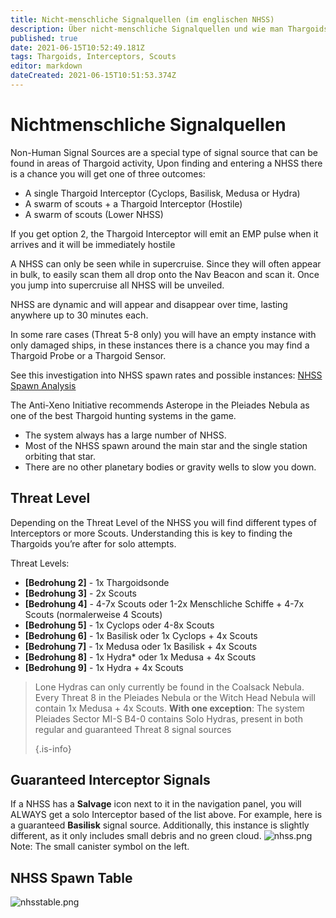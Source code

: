 ```yaml
---
title: Nicht-menschliche Signalquellen (im englischen NHSS)
description: Über nicht-menschliche Signalquellen und wie man Thargoids findet
published: true
date: 2021-06-15T10:52:49.181Z
tags: Thargoids, Interceptors, Scouts
editor: markdown
dateCreated: 2021-06-15T10:51:53.374Z
---
```


# Nichtmenschliche Signalquellen
Non-Human Signal Sources are a special type of signal source that can be found in areas of Thargoid activity, Upon finding and entering a NHSS there is a chance you will get one of three outcomes:

- A single Thargoid Interceptor (Cyclops, Basilisk, Medusa or Hydra)
- A swarm of scouts + a Thargoid Interceptor (Hostile)
- A swarm of scouts (Lower NHSS)

If you get option 2, the Thargoid Interceptor will emit an EMP pulse when it arrives and it will be immediately hostile

A NHSS can only be seen while in supercruise. Since they will often appear in bulk, to easily scan them all drop onto the Nav Beacon and scan it. Once you jump into supercruise all NHSS will be unveiled.

NHSS are dynamic and will appear and disappear over time, lasting anywhere up to 30 minutes each.

In some rare cases (Threat 5-8 only) you will have an empty instance with only damaged ships, in these instances there is a chance you may find a Thargoid Probe or a Thargoid Sensor.

See this investigation into NHSS spawn rates and possible instances: [NHSS Spawn Analysis](https://docs.google.com/spreadsheets/d/e/2PACX-1vRbZ2vWwaUPZlSx9Olg8o8Ml0xGVXQ8Ks7wtYycWfXymCZjn30tvP76fc5ACM1mx_O0ZvYBqI6VW3sa/pubhtml)

The Anti-Xeno Initiative recommends Asterope in the Pleiades Nebula as one of the best Thargoid hunting systems in the game.

- The system always has a large number of NHSS.
- Most of the NHSS spawn around the main star and the single station orbiting that star.
- There are no other planetary bodies or gravity wells to slow you down.

## Threat Level
Depending on the Threat Level of the NHSS you will find different types of Interceptors or more Scouts. Understanding this is key to finding the Thargoids you’re after for solo attempts.

Threat Levels:

- **[Bedrohung 2]** - 1x Thargoidsonde
- **[Bedrohung 3]** - 2x Scouts
- **[Bedrohung 4]** - 4-7x Scouts oder 1-2x Menschliche Schiffe + 4-7x Scouts (normalerweise 4 Scouts)
- **[Bedrohung 5]** - 1x Cyclops oder 4-8x Scouts
- **[Bedrohung 6]** - 1x Basilisk oder 1x Cyclops + 4x Scouts
- **[Bedrohung 7]** - 1x Medusa oder 1x Basilisk + 4x Scouts
- **[Bedrohung 8]** - 1x Hydra* oder 1x Medusa + 4x Scouts
- **[Bedrohung 9]** - 1x Hydra + 4x Scouts

> Lone Hydras can only currently be found in the Coalsack Nebula. Every Threat 8 in the Pleiades Nebula or the Witch Head Nebula will contain 1x Medusa + 4x Scouts. **With one exception**: The system Pleiades Sector MI-S B4-0 contains Solo Hydras, present in both regular and guaranteed Threat 8 signal sources 
> 
> {.is-info}

## Guaranteed Interceptor Signals
If a NHSS has a **Salvage** icon next to it in the navigation panel, you will ALWAYS get a solo Interceptor based of the list above. For example, here is a guaranteed **Basilisk** signal source. Additionally, this instance is slightly different, as it only includes small debris and no green cloud. ![nhss.png](/img/nhss.png) Note: The small canister symbol on the left.

## NHSS Spawn Table
![nhsstable.png](/img/nhsstable.png)